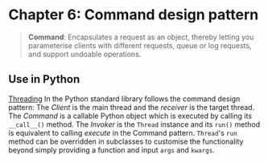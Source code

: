 # Chapter 6: Command design pattern

> **Command**: Encapsulates a request as an object, thereby letting you parameterise clients with different requests, queue or log requests, and support undoable operations.

## Use in Python

[Threading](https://docs.python.org/3/library/threading.html) In the Python standard library follows the command design pattern: The _Client_ is the main thread and the _receiver_ is the target thread.  The _Command_ is a callable Python object which is executed by calling its `__call__()` method. The _Invoker_ is the `Thread` instance and its `run()` method is equivalent to calling _execute_ in the Command pattern. `Thread`'s `run` method can be overridden in subclasses to customise the functionality beyond simply providing a function and input `args` and `kwargs`.
